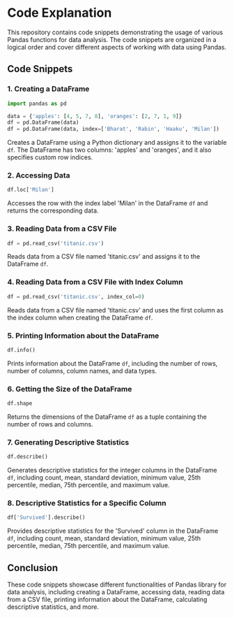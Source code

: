 # Code Explanation

This repository contains code snippets demonstrating the usage of various Pandas functions for data analysis. The code snippets are organized in a logical order and cover different aspects of working with data using Pandas.

## Code Snippets

### 1. Creating a DataFrame

```python
import pandas as pd

data = {'apples': [4, 5, 7, 8], 'oranges': [2, 7, 1, 9]}
df = pd.DataFrame(data)
df = pd.DataFrame(data, index=['Bharat', 'Rabin', 'Haaku', 'Milan'])
```

Creates a DataFrame using a Python dictionary and assigns it to the variable `df`. The DataFrame has two columns: 'apples' and 'oranges', and it also specifies custom row indices.

### 2. Accessing Data

```python
df.loc['Milan']
```

Accesses the row with the index label 'Milan' in the DataFrame `df` and returns the corresponding data.

### 3. Reading Data from a CSV File

```python
df = pd.read_csv('titanic.csv')
```

Reads data from a CSV file named 'titanic.csv' and assigns it to the DataFrame `df`.

### 4. Reading Data from a CSV File with Index Column

```python
df = pd.read_csv('titanic.csv', index_col=0)
```

Reads data from a CSV file named 'titanic.csv' and uses the first column as the index column when creating the DataFrame `df`.

### 5. Printing Information about the DataFrame

```python
df.info()
```

Prints information about the DataFrame `df`, including the number of rows, number of columns, column names, and data types.

### 6. Getting the Size of the DataFrame

```python
df.shape
```

Returns the dimensions of the DataFrame `df` as a tuple containing the number of rows and columns.

### 7. Generating Descriptive Statistics

```python
df.describe()
```

Generates descriptive statistics for the integer columns in the DataFrame `df`, including count, mean, standard deviation, minimum value, 25th percentile, median, 75th percentile, and maximum value.

### 8. Descriptive Statistics for a Specific Column

```python
df['Survived'].describe()
```

Provides descriptive statistics for the 'Survived' column in the DataFrame `df`, including count, mean, standard deviation, minimum value, 25th percentile, median, 75th percentile, and maximum value.

## Conclusion

These code snippets showcase different functionalities of Pandas library for data analysis, including creating a DataFrame, accessing data, reading data from a CSV file, printing information about the DataFrame, calculating descriptive statistics, and more.